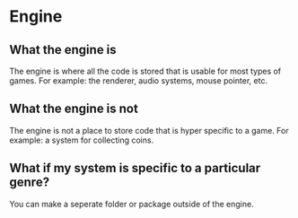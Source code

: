 # Engine

## What the engine is

The engine is where all the code is stored that is usable for most types of games. For example: the renderer, audio systems, mouse pointer, etc.

## What the engine is not

The engine is not a place to store code that is hyper specific to a game. For example: a system for collecting coins.

## What if my system is specific to a particular genre?

You can make a seperate folder or package outside of the engine.
